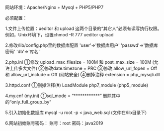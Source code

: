 网站环境：Apache/Nginx + Mysql + PHP5/PHP7

必须配置：

1.文件上传位置：ueditor 和 upload 这两个目录的“其它人”必须有读写执行权限。
例如，Unix环境下，设置chmod -R 777 ueditor upload

2.修改/lib/config.php里的数据库配置
'user'=>'数据库用户'
'passwd'=>'数据库密码'
'db'=>'库名'

2.php.ini
①修改 upload_max_filesize = 100M 和 post_max_size = 100M (允许上传多大文件)
②修改date.timezone = PRC
③修改 allow_url_fopen = Off 和 allow_url_include = Off (网站安全)
④删掉注释 extension = php_mysqli.dll


3.httpd.conf
①删掉注释(#) LoadModule php7_module (php5_module)

4.my.cnf (my.ini)
①sql_mode = “************” 删除其中的“only_full_group_by”

5.引入初始化数据库
mysql -u root -p < java_web.sql (文件在/lib目录下)

6.网站初始账号密码：
账号：root
密码：java2019
